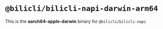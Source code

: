 # `@bilicli/bilicli-napi-darwin-arm64`

This is the **aarch64-apple-darwin** binary for `@bilicli/bilicli-napi`
